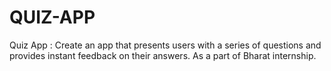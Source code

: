 # QUIZ-APP
Quiz App :
Create an app that presents users with a series of questions and provides instant feedback on their answers.
As a part of Bharat internship.
